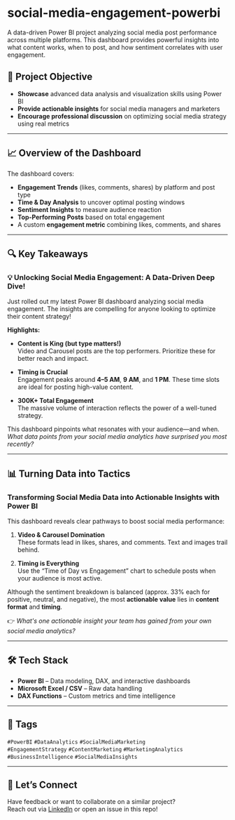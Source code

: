 # social-media-engagement-powerbi
A data-driven Power BI project analyzing social media post performance across multiple platforms. This dashboard provides powerful insights into what content works, when to post, and how sentiment correlates with user engagement.


## 🎯 Project Objective

- **Showcase** advanced data analysis and visualization skills using Power BI  
- **Provide actionable insights** for social media managers and marketers  
- **Encourage professional discussion** on optimizing social media strategy using real metrics  

---

## 📈 Overview of the Dashboard

The dashboard covers:

- **Engagement Trends** (likes, comments, shares) by platform and post type  
- **Time & Day Analysis** to uncover optimal posting windows  
- **Sentiment Insights** to measure audience reaction  
- **Top-Performing Posts** based on total engagement  
- A custom **engagement metric** combining likes, comments, and shares  

---

## 🔍 Key Takeaways

### 💡 Unlocking Social Media Engagement: A Data-Driven Deep Dive!

Just rolled out my latest Power BI dashboard analyzing social media engagement. The insights are compelling for anyone looking to optimize their content strategy!

**Highlights:**
- **Content is King (but type matters!)**  
  Video and Carousel posts are the top performers. Prioritize these for better reach and impact.

- **Timing is Crucial**  
  Engagement peaks around **4–5 AM**, **9 AM**, and **1 PM**. These time slots are ideal for posting high-value content.

- **300K+ Total Engagement**  
  The massive volume of interaction reflects the power of a well-tuned strategy.

This dashboard pinpoints what resonates with your audience—and when.  
_What data points from your social media analytics have surprised you most recently?_

---

## 📊 Turning Data into Tactics

### Transforming Social Media Data into Actionable Insights with Power BI

This dashboard reveals clear pathways to boost social media performance:

1. **Video & Carousel Domination**  
   These formats lead in likes, shares, and comments. Text and images trail behind.

2. **Timing is Everything**  
   Use the “Time of Day vs Engagement” chart to schedule posts when your audience is most active.

Although the sentiment breakdown is balanced (approx. 33% each for positive, neutral, and negative), the most **actionable value** lies in **content format** and **timing**.

👉 _What's one actionable insight your team has gained from your own social media analytics?_

---

## 🛠 Tech Stack

- **Power BI** – Data modeling, DAX, and interactive dashboards  
- **Microsoft Excel / CSV** – Raw data handling  
- **DAX Functions** – Custom metrics and time intelligence

---

## 📎 Tags

`#PowerBI` `#DataAnalytics` `#SocialMediaMarketing`  
`#EngagementStrategy` `#ContentMarketing` `#MarketingAnalytics`  
`#BusinessIntelligence` `#SocialMediaInsights`

---

## 🙌 Let’s Connect

Have feedback or want to collaborate on a similar project?  
Reach out via [LinkedIn](#) or open an issue in this repo!


